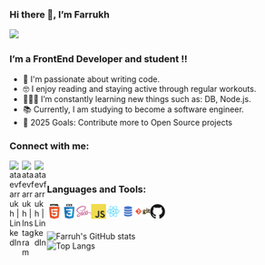 ### Hi there 👋, I’m Farrukh
![](https://komarev.com/ghpvc/?username=farrukhataev)
### I’m a FrontEnd Developer and student !!
- 👾 I'm passionate about writing code.
- 🤓 I enjoy reading and staying active through regular workouts.
- 👨🏼‍💻 I’m constantly learning new things such as: DB, Node.js.
- 📚 Currently, I am studying to become a software engineer.
- 🥅 2025 Goals: Contribute more to Open Source projects


### Connect with me:

[<img align="left" alt="ataevfarrukh | LinkedIn" width="22px" src="https://cdn.jsdelivr.net/npm/simple-icons@v3/icons/linkedin.svg"/>][linkedin]
[<img align="left" alt="ataevfarrukh | Instagram" width="22px" src="https://cdn.jsdelivr.net/npm/simple-icons@v3/icons/instagram.svg"/>][instagram]
[<img align="left" alt="ataevfarrukh | LinkedIn" width="22px" src="https://cdn.jsdelivr.net/npm/simple-icons@v3/icons/telegram.svg"/>][telegram]
 
 <br/>

 ### Languages and Tools:
<img align="left" alt="HTML5" width="26px" src="https://raw.githubusercontent.com/github/explore/80688e429a7d4ef2fca1e82350fe8e3517d3494d/topics/html/html.png" />
<img align="left" alt="CSS3" width="26px" src="https://raw.githubusercontent.com/github/explore/80688e429a7d4ef2fca1e82350fe8e3517d3494d/topics/css/css.png" />
<img align="left" alt="Sass" width="26px" src="https://raw.githubusercontent.com/github/explore/80688e429a7d4ef2fca1e82350fe8e3517d3494d/topics/sass/sass.png" />
<img align="left" alt="JavaScript" width="26px" src="https://raw.githubusercontent.com/github/explore/80688e429a7d4ef2fca1e82350fe8e3517d3494d/topics/javascript/javascript.png" />
<img align="left" alt="React" width="26px" src="https://raw.githubusercontent.com/github/explore/80688e429a7d4ef2fca1e82350fe8e3517d3494d/topics/react/react.png" />
<img align="left" alt="SQL" width="26px" src="https://raw.githubusercontent.com/github/explore/80688e429a7d4ef2fca1e82350fe8e3517d3494d/topics/sql/sql.png" />
<img align="left" alt="Git" width="26px" src="https://raw.githubusercontent.com/github/explore/80688e429a7d4ef2fca1e82350fe8e3517d3494d/topics/git/git.png" />
<img align="left" alt="GitHub" width="26px" src="https://raw.githubusercontent.com/github/explore/78df643247d429f6cc873026c0622819ad797942/topics/github/github.png" />

<br/>
<br/>

![Farruh's GitHub stats](https://github-readme-stats.vercel.app/api?username=farrukhataev)
 <br/>
![Top Langs](https://github-readme-stats.vercel.app/api/top-langs/?username=farrukhataev&layout=compact)



[linkedin]: https://www.linkedin.com/in/farruh-otaev-915603326/
[instagram]:https://www.instagram.com/ataev.farruh/
[telegram]:  https://t.me/wecoodebyme

